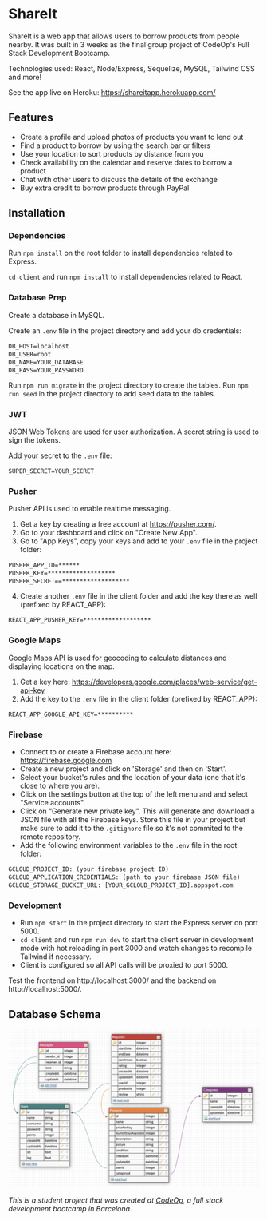 # ShareIt

ShareIt is a web app that allows users to borrow products from people nearby. It was built in 3 weeks as the final group project of CodeOp's Full Stack Development Bootcamp.

Technologies used: React, Node/Express, Sequelize, MySQL, Tailwind CSS and more!

See the app live on Heroku: https://shareitapp.herokuapp.com/

## Features

- Create a profile and upload photos of products you want to lend out
- Find a product to borrow by using the search bar or filters
- Use your location to sort products by distance from you
- Check availability on the calendar and reserve dates to borrow a product
- Chat with other users to discuss the details of the exchange
- Buy extra credit to borrow products through PayPal

## Installation

### Dependencies

Run `npm install` on the root folder to install dependencies related to Express.

`cd client` and run `npm install` to install dependencies related to React.

### Database Prep

Create a database in MySQL.

Create an `.env` file in the project directory and add your db credentials:

```
DB_HOST=localhost
DB_USER=root
DB_NAME=YOUR_DATABASE
DB_PASS=YOUR_PASSWORD
```

Run `npm run migrate` in the project directory to create the tables.
Run `npm run seed` in the project directory to add seed data to the tables.

### JWT

JSON Web Tokens are used for user authorization. A secret string is used to sign the tokens.

Add your secret to the `.env` file:

```
SUPER_SECRET=YOUR_SECRET
```

### Pusher

Pusher API is used to enable realtime messaging.

1. Get a key by creating a free account at https://pusher.com/.
2. Go to your dashboard and click on "Create New App".
3. Go to "App Keys", copy your keys and add to your `.env` file in the project folder:

```
PUSHER_APP_ID=******
PUSHER_KEY=*******************
PUSHER_SECRET==*******************
```

4. Create another `.env` file in the client folder and add the key there as well (prefixed by REACT_APP):

```
REACT_APP_PUSHER_KEY=*******************
```

### Google Maps

Google Maps API is used for geocoding to calculate distances and displaying locations on the map.

1. Get a key here: https://developers.google.com/places/web-service/get-api-key
2. Add the key to the `.env` file in the client folder (prefixed by REACT_APP):

```
REACT_APP_GOOGLE_API_KEY=**********
```

### Firebase

- Connect to or create a Firebase account here: https://firebase.google.com
- Create a new project and click on 'Storage' and then on 'Start'.
- Select your bucket's rules and the location of your data (one that it's close to where you are). 
- Click on the settings button at the top of the left menu and and select "Service accounts". 
- Click on “Generate new private key”. This will generate and download a JSON file with all the Firebase keys. Store this file in your project but make sure to add it to the `.gitignore` file so it's not commited to the remote repository. 
- Add the following environment variables to the `.env` file in the root folder:

```
GCLOUD_PROJECT_ID: (your firebase project ID)
GCLOUD_APPLICATION_CREDENTIALS: (path to your firebase JSON file)
GCLOUD_STORAGE_BUCKET_URL: [YOUR_GCLOUD_PROJECT_ID].appspot.com
```

### Development

- Run `npm start` in the project directory to start the Express server on port 5000.
- `cd client` and run `npm run dev` to start the client server in development mode with hot reloading in port 3000 and watch changes to recompile Tailwind if necessary.
- Client is configured so all API calls will be proxied to port 5000.

Test the frontend on http://localhost:3000/ and the backend on http://localhost:5000/.

## Database Schema

![Database Schema](/db_schema.png)

_This is a student project that was created at [CodeOp](http://codeop.tech), a full stack development bootcamp in Barcelona._

